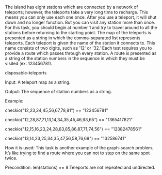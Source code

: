 The island has eight stations which are connected by a network of teleports; however, the teleports take a very long time to recharge. This means you can only use each one once. After you use a teleport, it will shut down and no longer function. But you can visit any station more than once. For this task, you should begin at number 1 and try to travel around to all the stations before returning to the starting point. The map of the teleports is presented as a string in which the comma-separated list represents teleports. Each teleport is given the name of the station it connects to. This name consists of two digits, such as '12' or '32.' Each test requires you to provide a route which passes through every station. A route is presented as a string of the station numbers in the sequence in which they must be visited (ex. 123456781).

disposable-teleports

Input: A teleport map as a string.

Output: The sequence of station numbers as a string.

Example:

checkio("12,23,34,45,56,67,78,81") == "123456781"

checkio("12,28,87,71,13,14,34,35,45,46,63,65") == "1365417821"

checkio("12,15,16,23,24,28,83,85,86,87,71,74,56") == "12382478561"

checkio("13,14,23,25,34,35,47,56,58,76,68") == "132586741"


How it is used: This task is another example of the graph-search problem. It’s like trying to find a route where you can not to step on the same spot twice.

Precondition:
len(stations) == 8
Teleports are not repeated and undirected. 